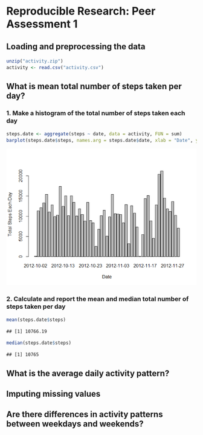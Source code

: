# Reproducible Research: Peer Assessment 1


## Loading and preprocessing the data


```r
unzip("activity.zip")
activity <- read.csv("activity.csv")
```

## What is mean total number of steps taken per day?

### 1. Make a histogram of the total number of steps taken each day


```r
steps.date <- aggregate(steps ~ date, data = activity, FUN = sum)
barplot(steps.date$steps, names.arg = steps.date$date, xlab = "Date", ylab = "Total Steps Each Day")
```

![](./PA1_template_files/figure-html/unnamed-chunk-2-1.png) 

### 2. Calculate and report the mean and median total number of steps taken per day


```r
mean(steps.date$steps)
```

```
## [1] 10766.19
```


```r
median(steps.date$steps)
```

```
## [1] 10765
```



## What is the average daily activity pattern?



## Imputing missing values



## Are there differences in activity patterns between weekdays and weekends?
